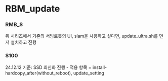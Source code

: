 # RBM_update

### RMB_S
위 시리즈에서 기존의 서빙로봇의 UI, slam을 사용하고 싶다면, update_ultra.sh를 먼저 설치하고 진행

### S100
24.12.12 기준: SSD 최신화 진행 - 적용 항목 = install-hardcopy_after(without_reboot), update_setting

